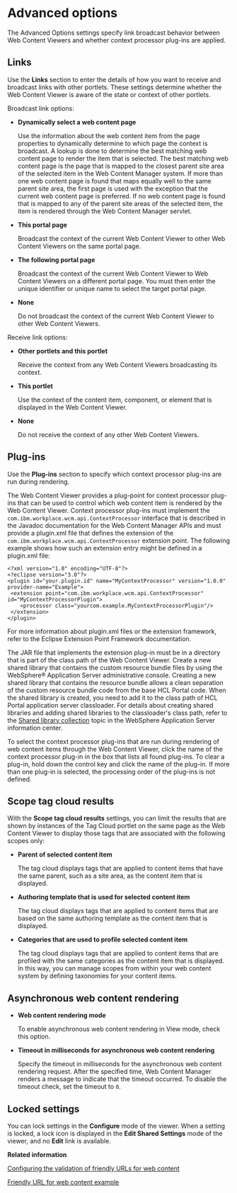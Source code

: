 # Advanced options 

The Advanced Options settings specify link broadcast behavior between Web Content Viewers and whether context processor plug-ins are applied.

## Links

Use the **Links** section to enter the details of how you want to receive and broadcast links with other portlets. These settings determine whether the Web Content Viewer is aware of the state or context of other portlets.

Broadcast link options:

-   **Dynamically select a web content page**

    Use the information about the web content item from the page properties to dynamically determine to which page the context is broadcast. A lookup is done to determine the best matching web content page to render the item that is selected. The best matching web content page is the page that is mapped to the closest parent site area of the selected item in the Web Content Manager system. If more than one web content page is found that maps equally well to the same parent site area, the first page is used with the exception that the current web content page is preferred. If no web content page is found that is mapped to any of the parent site areas of the selected item, the item is rendered through the Web Content Manager servlet.

-   **This portal page**

    Broadcast the context of the current Web Content Viewer to other Web Content Viewers on the same portal page.

-   **The following portal page**

    Broadcast the context of the current Web Content Viewer to Web Content Viewers on a different portal page. You must then enter the unique identifier or unique name to select the target portal page.

-   **None**

    Do not broadcast the context of the current Web Content Viewer to other Web Content Viewers.


Receive link options:

-   **Other portlets and this portlet**

    Receive the context from any Web Content Viewers broadcasting its context.

-   **This portlet**

    Use the context of the content item, component, or element that is displayed in the Web Content Viewer.

-   **None**

    Do not receive the context of any other Web Content Viewers.


## Plug-ins

Use the **Plug-ins** section to specify which context processor plug-ins are run during rendering.

The Web Content Viewer provides a plug-point for context processor plug-ins that can be used to control which web content item is rendered by the Web Content Viewer. Context processor plug-ins must implement the `com.ibm.workplace.wcm.api.ContextProcessor` interface that is described in the Javadoc documentation for the Web Content Manager APIs and must provide a plugin.xml file that defines the extension of the `com.ibm.workplace.wcm.api.ContextProcessor` extension point. The following example shows how such an extension entry might be defined in a plugin.xml file:

```
<?xml version="1.0" encoding="UTF-8"?>
<?eclipse version="3.0"?>
<plugin id="your.plugin.id" name="MyContextProcessor" version="1.0.0" provider-name="Example">
 <extension point="com.ibm.workplace.wcm.api.ContextProcessor" id="MyContextProcessorPlugin">
    <processor class="yourcom.example.MyContextProcessorPlugin"/>
 </extension>
</plugin>
```

For more information about plugin.xml files or the extension framework, refer to the Eclipse Extension Point Framework documentation.

The JAR file that implements the extension plug-in must be in a directory that is part of the class path of the Web Content Viewer. Create a new shared library that contains the custom resource bundle files by using the WebSphere® Application Server administrative console. Creating a new shared library that contains the resource bundle allows a clean separation of the custom resource bundle code from the base HCL Portal code. When the shared library is created, you need to add it to the class path of HCL Portal application server classloader. For details about creating shared libraries and adding shared libraries to the classloader's class path, refer to the [Shared library collection](http://publib.boulder.ibm.com/infocenter/wasinfo/v6r1/topic/com.ibm.websphere.base.doc/info/aes/ae/ucws_rsharedlib.html) topic in the WebSphere Application Server information center.

To select the context processor plug-ins that are run during rendering of web content items through the Web Content Viewer, click the name of the context processor plug-in in the box that lists all found plug-ins. To clear a plug-in, hold down the control key and click the name of the plug-in. If more than one plug-in is selected, the processing order of the plug-ins is not defined.

## Scope tag cloud results

With the **Scope tag cloud results** settings, you can limit the results that are shown by instances of the Tag Cloud portlet on the same page as the Web Content Viewer to display those tags that are associated with the following scopes only:

-   **Parent of selected content item**

    The tag cloud displays tags that are applied to content items that have the same parent, such as a site area, as the content item that is displayed.

-   **Authoring template that is used for selected content item**

    The tag cloud displays tags that are applied to content items that are based on the same authoring template as the content item that is displayed.

-   **Categories that are used to profile selected content item**

    The tag cloud displays tags that are applied to content items that are profiled with the same categories as the content item that is displayed. In this way, you can manage scopes from within your web content system by defining taxonomies for your content items.


## Asynchronous web content rendering

-   **Web content rendering mode**

    To enable asynchronous web content rendering in View mode, check this option.

-   **Timeout in milliseconds for asynchronous web content rendering**

    Specify the timeout in milliseconds for the asynchronous web content rendering request. After the specified time, Web Content Manager renders a message to indicate that the timeout occurred. To disable the timeout check, set the timeout to `0`.


## Locked settings

You can lock settings in the **Configure** mode of the viewer. When a setting is locked, a lock icon is displayed in the **Edit Shared Settings** mode of the viewer, and no **Edit** link is available.

**Related information**  


[Configuring the validation of friendly URLs for web content](../wcm/configure_validate_friendly_urls.md)

[Friendly URL for web content example](../wcm/wcm_config_wcmviewer_friendlyexample.md)

